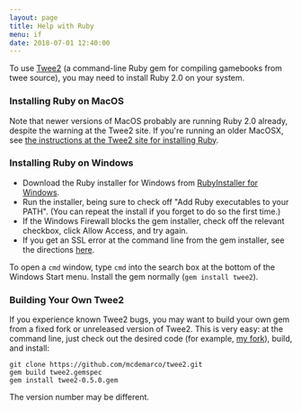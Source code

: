 ```yaml
---
layout: page
title: Help with Ruby
menu: if
date: 2018-07-01 12:40:00
---
```

To use [Twee2](http://twee2.danq.me) (a command-line Ruby gem for compiling gamebooks from twee source), you may need to install Ruby 2.0 on your system.

### Installing Ruby on MacOS

Note that newer versions of MacOS probably are running Ruby 2.0 already, despite the warning at the Twee2 site.  If you're running an older MacOSX, see [the instructions at the Twee2 site for installing Ruby](http://twee2.danq.me/install.html).

### Installing Ruby on Windows

* Download the Ruby installer for Windows from [RubyInstaller for Windows](http://rubyinstaller.org/downloads/).
* Run the installer, being sure to check off "Add Ruby executables to your PATH".  (You can repeat the install if you forget to do so the first time.)
* If the Windows Firewall blocks the gem installer, check off the relevant checkbox, click Allow Access, and try again.
* If you get an SSL error at the command line from the gem installer, see the directions [here](https://gist.github.com/luislavena/f064211759ee0f806c88#installing-using-update-packages-new).

To open a `cmd` window, type `cmd` into the search box at the bottom of the Windows Start menu.  Install the gem normally (`gem install twee2`).

### Building Your Own Twee2

If you experience known Twee2 bugs, you may want to build your own gem from a fixed fork or unreleased version of Twee2.  This is very easy: at the command line, just check out the desired code (for example, [my fork](https://github.com/mcdemarco/twee2)), build, and install:

`git clone https://github.com/mcdemarco/twee2.git`    
`gem build twee2.gemspec`    
`gem install twee2-0.5.0.gem`

The version number may be different.
